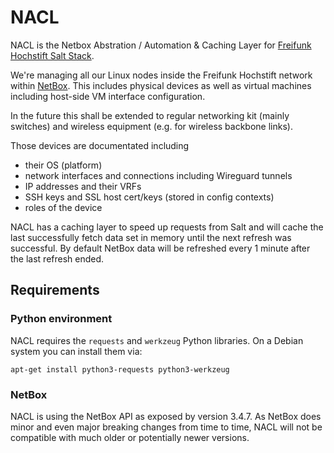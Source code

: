 # NACL

NACL is the Netbox Abstration / Automation & Caching Layer for [Freifunk Hochstift Salt Stack](https://github.com/FreifunkHochstift/ffho-salt-public).

We're managing all our Linux nodes inside the Freifunk Hochstift network within [NetBox](https://github.com/netbox-community/netbox).
This includes physical devices as well as virtual machines including host-side VM interface configuration.

In the future this shall be extended to regular networking kit (mainly switches) and wireless equipment (e.g. for wireless backbone links).

Those devices are documentated including
 * their OS (platform)
 * network interfaces and connections including Wireguard tunnels
 * IP addresses and their VRFs
 * SSH keys and SSL host cert/keys (stored in config contexts)
 * roles of the device

NACL has a caching layer to speed up requests from Salt and will cache the last successfully fetch data set in memory until the next refresh was successful. 
By default NetBox data will be refreshed every 1 minute after the last refresh ended.

## Requirements

### Python environment

NACL requires the `requests` and `werkzeug` Python libraries.
On a Debian system you can install them via:

    apt-get install python3-requests python3-werkzeug

### NetBox

NACL is using the NetBox API as exposed by version 3.4.7.
As NetBox does minor and even major breaking changes from time to time, NACL will not be compatible with much older or potentially newer versions.
